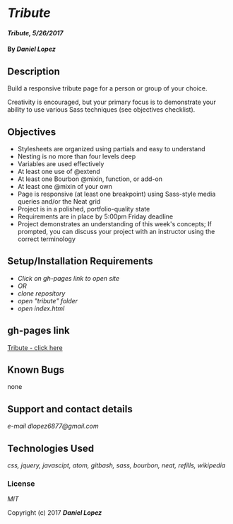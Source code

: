 # _Tribute_

#### _Tribute, 5/26/2017_

#### By _**Daniel Lopez**_

## Description

Build a responsive tribute page for a person or group of your choice.

Creativity is encouraged, but your primary focus is to demonstrate your ability to use various Sass techniques (see objectives checklist).

## Objectives

* Stylesheets are organized using partials and easy to understand
* Nesting is no more than four levels deep
* Variables are used effectively
* At least one use of @extend
* At least one Bourbon @mixin, function, or add-on
* At least one @mixin of your own
* Page is responsive (at least one breakpoint) using Sass-style media queries and/or the Neat grid
* Project is in a polished, portfolio-quality state
* Requirements are in place by 5:00pm Friday deadline
* Project demonstrates an understanding of this week's concepts; If prompted, you can discuss your project with an instructor using the correct terminology

## Setup/Installation Requirements

* _Click on gh-pages link to open site_
* _OR_
* _clone repository_
* _open "tribute" folder_
* _open index.html_

## gh-pages link
[Tribute - click here](http://rawgit.com/dlopez6877/tribute/master/index.html)


## Known Bugs

none

## Support and contact details

_e-mail dlopez6877@gmail.com_

## Technologies Used

_css, jquery, javascipt, atom, gitbash, sass, bourbon, neat, refills, wikipedia_

### License

*MIT*

Copyright (c) 2017 **_Daniel Lopez_**
